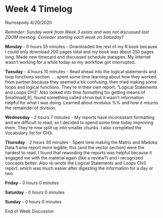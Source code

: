 Week 4 Timelog
================
Nurrospody
4/20/2020

*Reminder: Sunday work from Week 3 exists and was not discussed last
ZOOM meeting. Consider starting each week on Saturday?*

**Monday** - 0 hours 55 minutes - Downloaded the rest of my R book
because I could only download 200 pages total and my book was about 250
pages long. Made new timecard and discussed schedule statagies. My
internet wasn’t working for a while today so my workflow got
interrupted.

**Tuesday** - 4 hours 10 minutes - Read ahead into the logical
statements and loop functions section. . . spent some time learning
about how they worked from partner because they seemed a bit confusing,
then tried making some loops and logical functions. They’re in their own
report, “Logical Statements and Loops CH3” Also looked into time
formatting for getting means of Smallmad\[,6\], found something called
chron but it wasn’t information helpful for what I was doing. Learned
about modulus %% and how it returns the remainder of division.

**Wednesday** - 2 hours 7 minutes - My reports have inconsistant
formatting and are difficult to read, so I decided to spend some time
today improving them. They’re now split up into smaller chunks. I also
completed the Vocabulary list for CH3.

**Thursday** - 2 hours 30 minutes - Spent time making the Matrix and
Madoka Data.frame report more legible; this (and the vector section)
were the hardest to read. I found that rewording the reports was helpful
because it engaged me with the material again (like a review?) and I
recognized concepts better. Also re-wrote the Logical Statements and
Loops CH3 report, which was much easier after digesting the information
for a day or two.

**Friday** - 0 hours 0 minutes

**Saturday** - 0 hours 0 minutes

**Sunday** - 0 hours 0 minutes

End of Week Discussion
